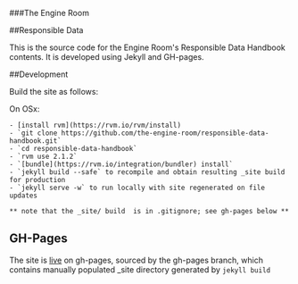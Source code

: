 ###The Engine Room

##Responsible Data

This is the source code for the Engine Room's Responsible Data Handbook contents. It is developed using Jekyll and GH-pages. 

##Development

Build the site as follows: 

On OSx: 

    - [install rvm](https://rvm.io/rvm/install)
    - `git clone https://github.com/the-engine-room/responsible-data-handbook.git`
    - `cd responsible-data-handbook`
    - `rvm use 2.1.2`
    - `[bundle](https://rvm.io/integration/bundler) install`
    - `jekyll build --safe` to recompile and obtain resulting _site build for production
    - `jekyll serve -w` to run locally with site regenerated on file updates

    ** note that the _site/ build  is in .gitignore; see gh-pages below **

## GH-Pages
The site is [live](https://the-engine-room.github.io/responsible-data-handbook/) on gh-pages, sourced by the gh-pages branch, which contains manually populated _site directory generated by `jekyll build`












